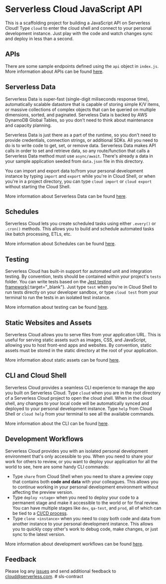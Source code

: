 # Serverless Cloud JavaScript API

This is a scaffolding project for building a JavaScript API on Serverless Cloud! Type `cloud` to enter the cloud shell and connect to your personal development instance. Just play with the code and watch changes sync and deploy in less than a second.

## APIs

There are some sample endpoints defined using the `api` object in `index.js`. More information about APIs can be found [here](https://serverless.com/cloud/docs/apps/api).

## Serverless Data

Serverless Data is super-fast (single-digit miliseconds response time), automatically scalable datastore that is capable of storing simple K/V items, or massive collections of complex objects that can be queried on multiple dimensions, sorted, and paginated. Serveless Data is backed by AWS DynamoDB Global Tables, so you don't need to think about maintenance and capacity planning.

Serverless Data is just there as a part of the runtime, so you don't need to provide credentials, connection strings, or additional SDKs. All you need to do is to write code to get, set, or remove data. Serverless Data makes API calls in order to set and retrieve data, so any route/function that calls a Serverless Data method must use `async/await`. There's already a data in your sample application seeded from `data.json` file in this directory.

You can import and export data to/from your personal development instance by typing `import` and `export` while you're in Cloud Shell, or when you're in a project directory, you can type `cloud import` or `cloud export` without starting the Cloud Shell.

More information about Serverless Data can be found [here](https://serverless.com/cloud/docs/apps/data).

## Schedules

Serverless Cloud lets you create scheduled tasks using either `.every()` or `.cron()` methods. This allows you to build and schedule automated tasks like batch processing, ETLs, etc.

More information about Schedules can be found [here](https://serverless.com/cloud/docs/apps/schedule).

## Testing

Serverless Cloud has built-in support for automated unit and integration testing. By convention, tests should be contained within your project's `tests` folder. You can write tests based on the [Jest testing framework](https://jestjs.io/){:target="\_blank"}.
Just type `test` when you're in Cloud Shell to run tests directly on your developer sandbox, or type `cloud test` from your terminal to run the tests in an isolated test instance.

More information about testing can be found [here](https://www.serverless.com/cloud/docs/workflows/testing).

## Static Websites and Assets

Serverless Cloud allows you to serve files from your application URL. This is useful for serving static assets such as images, CSS, and JavaScript, allowing you to host front-end apps and websites. By convention, static assets must be stored in the static directory at the root of your application.

More information about static assets can be found [here](https://www.serverless.com/cloud/docs/apps/static-assets).

## CLI and Cloud Shell

Serverless Cloud provides a seamless CLI experience to manage the app you built on Serverless Cloud. Type `cloud` when you are in the root directory of a Serverless Cloud project to open the cloud shell. When in the cloud shell, any changes to your local code will be automatically synced and deployed to your personal development instance. Type `help` from Cloud Shell or `cloud help` from your terminal to see all the available commands.

More information about the CLI can be found [here](https://serverless.com/cloud/docs/cli).

## Development Workflows

Serverless Cloud provides you with an isolated personal development environment that's only accessible to you. When you need to share your work for others to review, or you want to deploy your application for all the world to see, here are some handy CLI commands:

- Type `share` from Cloud Shell when you need to share a preview copy that contains both **code and data** with your colleagues. This allows you to continue working in your personal development environment without affecting the preview version.
- Type `deploy <stage>` when you need to deploy your code to a permanent stage and make it accessible to the world or for final review. You can have multiple stages like `dev`, `qa-test`, and `prod`, all of which can be tied to a [CI/CD process](https://www.serverless.com/cloud/docs/workflows/cicd).
- Type `clone <instance>` when you need to copy both code and data from another instance to your personal development instance. This allows you to quickly copy other's work to debug code, make changes, or just sync to the latest version.

More information about development workflows can be found [here](https://serverless.com/cloud/docs/workflows).

## Feedback

Please log any [issues](https://github.com/serverless/cloud/issues) and send additional feedback to cloud@serverless.com.
#   s l s - c o n t r a c t  
 